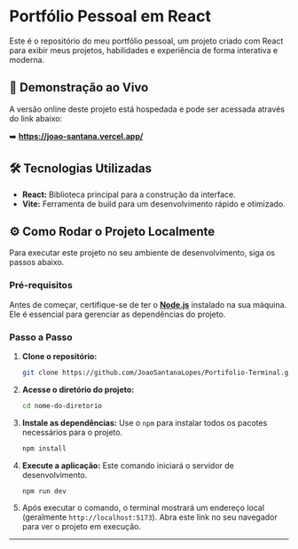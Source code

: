 # Portfólio Pessoal em React

Este é o repositório do meu portfólio pessoal, um projeto criado com React para exibir meus projetos, habilidades e experiência de forma interativa e moderna.

## 🚀 Demonstração ao Vivo

A versão online deste projeto está hospedada e pode ser acessada através do link abaixo:

➡️ **https://joao-santana.vercel.app/**

## 🛠️ Tecnologias Utilizadas

- **React:** Biblioteca principal para a construção da interface.
- **Vite:** Ferramenta de build para um desenvolvimento rápido e otimizado.

## ⚙️ Como Rodar o Projeto Localmente

Para executar este projeto no seu ambiente de desenvolvimento, siga os passos abaixo.

### Pré-requisitos

Antes de começar, certifique-se de ter o **[Node.js](https://nodejs.org/en/)** instalado na sua máquina. Ele é essencial para gerenciar as dependências do projeto.

### Passo a Passo

1.  **Clone o repositório:**
    ```bash
    git clone https://github.com/JoaoSantanaLopes/Portifolio-Terminal.git
    ```

2.  **Acesse o diretório do projeto:**
    ```bash
    cd nome-do-diretorio
    ```

3.  **Instale as dependências:**
    Use o `npm` para instalar todos os pacotes necessários para o projeto.
    ```bash
    npm install
    ```

4.  **Execute a aplicação:**
    Este comando iniciará o servidor de desenvolvimento.
    ```bash
    npm run dev
    ```

5.  Após executar o comando, o terminal mostrará um endereço local (geralmente `http://localhost:5173`). Abra este link no seu navegador para ver o projeto em execução.

---
